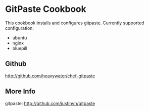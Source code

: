 GitPaste Cookbook
=================

This cookbook installs and configures gitpaste. Currently supported configuration:

* ubuntu
* nginx
* bluepill

Github
------

http://github.com/heavywater/chef-gitpaste

More Info
---------
gitpaste: http://github.com/justinvh/gitpaste

